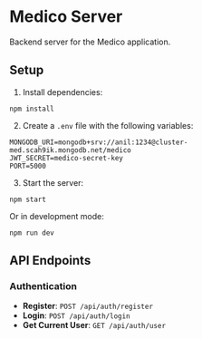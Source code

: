 
# Medico Server

Backend server for the Medico application.

## Setup

1. Install dependencies:
```
npm install
```

2. Create a `.env` file with the following variables:
```
MONGODB_URI=mongodb+srv://anil:1234@cluster-med.scah9ik.mongodb.net/medico
JWT_SECRET=medico-secret-key
PORT=5000
```

3. Start the server:
```
npm start
```

Or in development mode:
```
npm run dev
```

## API Endpoints

### Authentication

- **Register**: `POST /api/auth/register`
- **Login**: `POST /api/auth/login`
- **Get Current User**: `GET /api/auth/user`

